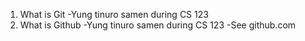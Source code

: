 1. What is Git
	-Yung tinuro samen during CS 123
2. What is Github
	-Yung tinuro samen during CS 123
	-See github.com 
